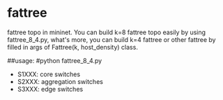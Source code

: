 # fattree
fattree topo in mininet.
You can build k=8 fattree topo easily by using fattree_8_4.py, what's more, you can build k=4 fattree or other fattree by filled in args of Fattree(k, host_density) class.

##usage:
    #python fattree_8_4.py
  
  * S1XXX: core switches
  * S2XXX: aggregation switches
  * S3XXX: edge switches


